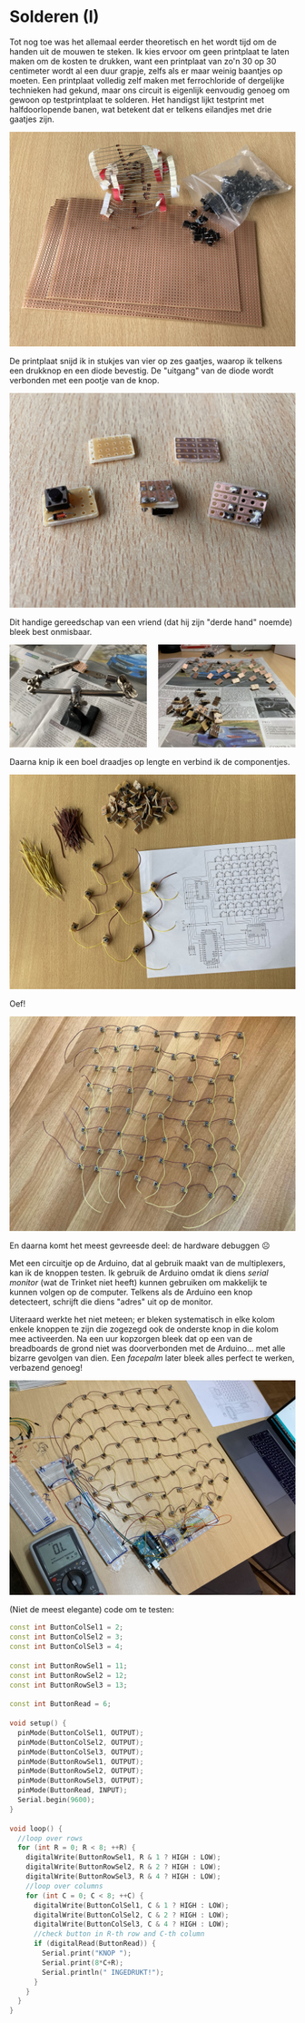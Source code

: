 # Solderen (I)

Tot nog toe was het allemaal eerder theoretisch en het wordt tijd om de handen uit de mouwen te steken. Ik kies ervoor om geen printplaat te laten maken om de kosten te drukken, want een printplaat van zo'n 30 op 30 centimeter wordt al een duur grapje, zelfs als er maar weinig baantjes op moeten. Een printplaat volledig zelf maken met ferrochloride of dergelijke technieken had gekund, maar ons circuit is eigenlijk eenvoudig genoeg om gewoon op testprintplaat te solderen. Het handigst lijkt testprint met halfdoorlopende banen, wat betekent dat er telkens eilandjes met drie gaatjes zijn.

![solderen0](../assets/images/project/solderen0.jpg "solderen")

 De printplaat snijd ik in stukjes van vier op zes gaatjes, waarop ik telkens een drukknop en een diode bevestig. De "uitgang" van de diode wordt verbonden met een pootje van de knop.

![solderen1](../assets/images/project/solderen1.jpg "solderen")

Dit handige gereedschap van een vriend (dat hij zijn "derde hand" noemde) bleek best onmisbaar.

<p>
<img src="../assets/images/project/solderen2.jpg" width="48%"/>
<img src="../assets/images/project/solderen3.jpg" width="48%" style="float:right;"/>
</p>

Daarna knip ik een boel draadjes op lengte en verbind ik de componentjes.

![solderen4](../assets/images/project/solderen4.jpg "solderen")

Oef!

![solderen5](../assets/images/project/solderen5.jpg "solderen")

En daarna komt het meest gevreesde deel: de hardware debuggen &#9785;

Met een circuitje op de Arduino, dat al gebruik maakt van de multiplexers, kan ik de knoppen testen. Ik gebruik de Arduino omdat ik diens _serial monitor_ (wat de Trinket niet heeft) kunnen gebruiken om makkelijk te kunnen volgen op de computer. Telkens als de Arduino een knop detecteert, schrijft die diens "adres" uit op de monitor.

Uiteraard werkte het niet meteen; er bleken systematisch in elke kolom enkele knoppen te zijn die zogezegd ook de onderste knop in die kolom mee activeerden. Na een uur kopzorgen bleek dat op een van de breadboards de grond niet was doorverbonden met de Arduino… met alle bizarre gevolgen van dien. Een _facepalm_ later bleek alles perfect te werken, verbazend genoeg!

![solderen6](../assets/images/project/solderen6.jpg "solderen")

(Niet de meest elegante) code om te testen:

```c++
const int ButtonColSel1 = 2;
const int ButtonColSel2 = 3;
const int ButtonColSel3 = 4;

const int ButtonRowSel1 = 11;
const int ButtonRowSel2 = 12;
const int ButtonRowSel3 = 13;

const int ButtonRead = 6;

void setup() {
  pinMode(ButtonColSel1, OUTPUT);
  pinMode(ButtonColSel2, OUTPUT);
  pinMode(ButtonColSel3, OUTPUT);
  pinMode(ButtonRowSel1, OUTPUT);
  pinMode(ButtonRowSel2, OUTPUT);
  pinMode(ButtonRowSel3, OUTPUT);
  pinMode(ButtonRead, INPUT);
  Serial.begin(9600);
}

void loop() {
  //loop over rows
  for (int R = 0; R < 8; ++R) {
    digitalWrite(ButtonRowSel1, R & 1 ? HIGH : LOW);
    digitalWrite(ButtonRowSel2, R & 2 ? HIGH : LOW);
    digitalWrite(ButtonRowSel3, R & 4 ? HIGH : LOW);
    //loop over columns
    for (int C = 0; C < 8; ++C) {
      digitalWrite(ButtonColSel1, C & 1 ? HIGH : LOW);
      digitalWrite(ButtonColSel2, C & 2 ? HIGH : LOW);
      digitalWrite(ButtonColSel3, C & 4 ? HIGH : LOW);
      //check button in R-th row and C-th column
      if (digitalRead(ButtonRead)) {
        Serial.print("KNOP ");
        Serial.print(8*C+R);
        Serial.println(" INGEDRUKT!");
      }
    }
  }
}
```
